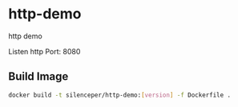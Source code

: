 # http-demo
http demo

Listen http Port: 8080

## Build Image

```sh
docker build -t silenceper/http-demo:[version] -f Dockerfile .
```
